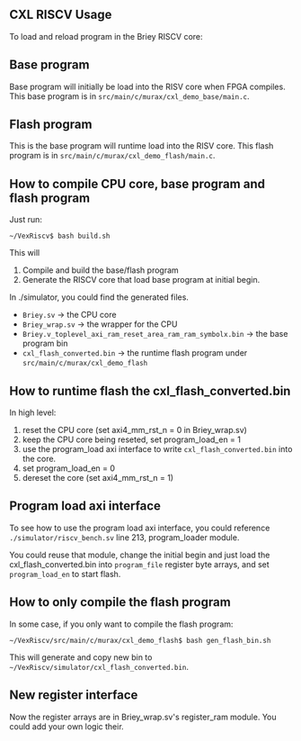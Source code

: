 ## CXL RISCV Usage

To load and reload program in the Briey RISCV core:

## Base program

Base program will initially be load into the RISV core when FPGA compiles. This base program is in `src/main/c/murax/cxl_demo_base/main.c`.

## Flash program

This is the base program will runtime load into the RISV core. This flash program is in `src/main/c/murax/cxl_demo_flash/main.c`.

## How to compile CPU core, base program and flash program

Just run:
```console
~/VexRiscv$ bash build.sh
```
This will 
1. Compile and build the base/flash program
2. Generate the RISCV core that load base program at initial begin.

In ./simulator, you could find the generated files.
- `Briey.sv` -> the CPU core
- `Briey_wrap.sv` -> the wrapper for the CPU
- `Briey.v_toplevel_axi_ram_reset_area_ram_ram_symbolx.bin` -> the base program bin
- `cxl_flash_converted.bin` -> the runtime flash program under `src/main/c/murax/cxl_demo_flash`

## How to runtime flash the cxl_flash_converted.bin
In high level:
1. reset the CPU core (set axi4_mm_rst_n = 0 in Briey_wrap.sv)
2. keep the CPU core being reseted, set program_load_en = 1
3. use the program_load axi interface to write `cxl_flash_converted.bin` into the core.
4. set program_load_en = 0
5. dereset the core (set axi4_mm_rst_n = 1)

## Program load axi interface
To see how to use the program load axi interface, you could reference `./simulator/riscv_bench.sv` line 213, program_loader module.

You could reuse that module, change the initial begin and just load the cxl_flash_converted.bin into `program_file` register byte arrays, and set `program_load_en` to start flash.

## How to only compile the flash program
In some case, if you only want to compile the flash program:
```console
~/VexRiscv/src/main/c/murax/cxl_demo_flash$ bash gen_flash_bin.sh
```
This will generate and copy new bin to `~/VexRiscv/simulator/cxl_flash_converted.bin`.

## New register interface
Now the register arrays are in Briey_wrap.sv's register_ram module. You could add your own logic their.

